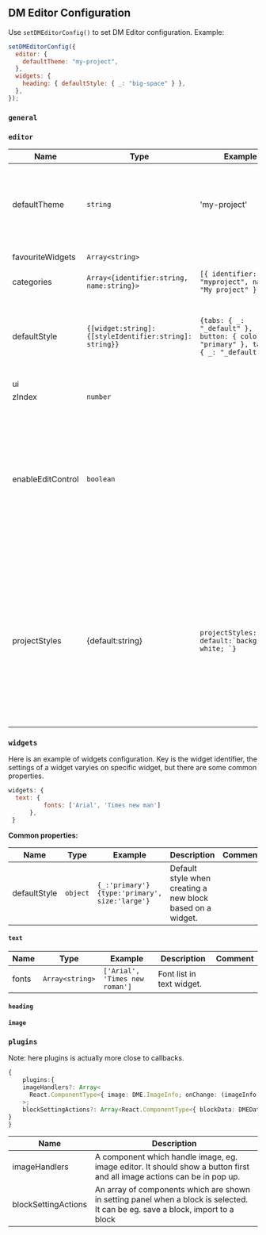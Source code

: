 ## DM Editor Configuration

Use `setDMEditorConfig()` to set DM Editor configuration. Example:

```javascript
setDMEditorConfig({
  editor: {
    defaultTheme: "my-project",
  },
  widgets: {
    heading: { defaultStyle: { _: "big-space" } },
  },
});
```

### `general`

### `editor`

| Name              | Type                                                   | Example                                                                             | Description                                                                                                                                                                                                                                                              |
| ----------------- | ------------------------------------------------------ | ----------------------------------------------------------------------------------- | ------------------------------------------------------------------------------------------------------------------------------------------------------------------------------------------------------------------------------------------------------------------------ |
| defaultTheme      | `string`                                               | 'my-project'                                                                        | Theme when there is not theme data in page. Useful in creating page or edting page without need to theme                                                                                                                                                                 |
| favouriteWidgets  | `Array<string>`                                        |                                                                                     | Favourite widgets list.                                                                                                                                                                                                                                                  |
| categories        | `Array<{identifier:string, name:string}>`              | `[{ identifier: "myproject", name: "My project" }]`                                 | Extra widget categories.                                                                                                                                                                                                                                                 |
| defaultStyle      | `{[widget:string]:{[styleIdentifier:string]: string}}` | `{tabs: { _: "_default" }, button: { color: "primary" }, table: { _: "_default" }}` | Default selected style when a new block of a widget is added. <br /> The sample uses primary color when a button is added.                                                                                                                                               |
| ui                |                                                        |                                                                                     |                                                                                                                                                                                                                                                                          |
| zIndex            | `number`                                               |                                                                                     |                                                                                                                                                                                                                                                                          |
| enableEditControl | `boolean`                                              |                                                                                     | Enable edit control(can set block to "full edit", "view only" or "can edit but not delete"). A kind of access control on block level - only on frontend for now. <br />Need to set [canEditControl](../../reference/callbacks) callback first                            |
| projectStyles     | {default:string}                                       | `` projectStyles: { default:`background: white; `} ``                               | Inline css for all elements. It's useful to set this common css here for frontend and admin (and only appied to dm editor blocks), since sometimes it's not easy to share css file both in frontend and backend(nextjs's css needs to be from global.css not component). |

### `widgets`

Here is an example of widgets configuration. Key is the widget identifier, the settings of a widget varyies on specific widget, but there are some common properties.

```javascript
widgets: {
  text: {
          fonts: ['Arial', 'Times new man']
      },
 }
```

**Common properties:**

| Name         | Type     | Example                                                 | Description                                                | Comment |
| ------------ | -------- | ------------------------------------------------------- | ---------------------------------------------------------- | ------- |
| defaultStyle | `object` | `{_:'primary'}` <br /> `{type:'primary', size:'large'}` | Default style when creating a new block based on a widget. |         |

#### `text`

| Name  | Type            | Example                        | Description               | Comment |
| ----- | --------------- | ------------------------------ | ------------------------- | ------- |
| fonts | `Array<string>` | `['Arial', 'Times new roman']` | Font list in text widget. |         |

#### `heading`

#### `image`

### `plugins`

Note: here plugins is actually more close to callbacks.

```typescript
{
    plugins:{
    imageHandlers?: Array<
      React.ComponentType<{ image: DME.ImageInfo; onChange: (imageInfo: DME.ImageInfo) => void }>
    >;
    blockSettingActions?: Array<React.ComponentType<{ blockData: DMEData.Block }>>;
}
}
```

| Name                | Description                                                                                                                     |
| ------------------- | ------------------------------------------------------------------------------------------------------------------------------- |
| imageHandlers       | A component which handle image, eg. image editor. It should show a button first and all image actions can be in pop up.         |
| blockSettingActions | An array of components which are shown in setting panel when a block is selected. It can be eg. save a block, import to a block |
